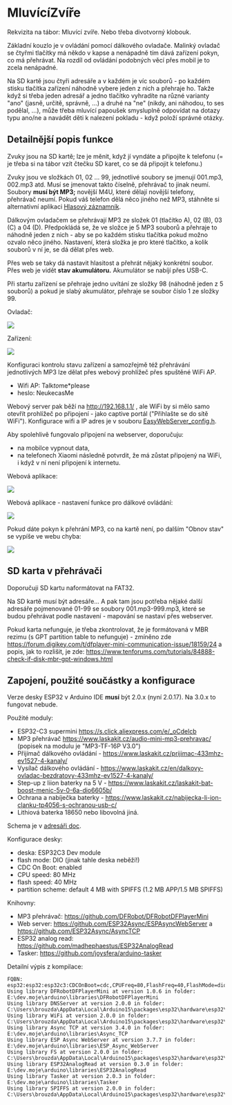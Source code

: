 # MluvícíZvíře

Rekvizita na tábor: Mluvící zvíře. Nebo třeba divotvorný klobouk.

Základní kouzlo je v ovládání pomocí dálkového ovladače. Malinký ovladač se čtyřmi tlačítky má někdo v kapse a nenápadně tím dává zařízení pokyn, co má přehrávat. Na rozdíl od ovládání podobných věcí přes mobil je to zcela nenápadné. 

Na SD kartě jsou čtyři adresáře a v každém je víc souborů - po každém stisku tlačítka zařízení náhodně vybere jeden z nich a přehraje ho. Takže když si třeba jeden adresář a jedno tlačítko vyhradíte na různé varianty "ano" (jasně, určitě, správně, ...) a druhé na "ne" (nikdy, ani náhodou, to ses podělal, ...), může třeba mluvící papoušek smysluplně odpovídat na dotazy typu ano/ne a navádět děti k nalezení pokladu - když položí správné otázky.

## Detailnější popis funkce

Zvuky jsou na SD kartě; lze je měnit, když jí vyndáte a připojíte k telefonu (= je třeba si na tábor vzít čtečku SD karet, co se dá připojit k telefonu.)

Zvuky jsou ve složkách 01, 02 … 99, jednotlivé soubory se jmenují 001.mp3, 002.mp3 atd. Musí se jmenovat takto číselně, přehrávač to jinak neumí. 
Soubory **musí být MP3;** novější M4U, které dělají novější telefony, přehrávač neumí. Pokud váš telefon dělá něco jiného než MP3, stáhněte si alternativní aplikaci [Hlasový záznamník](https://play.google.com/store/apps/details?id=com.media.bestrecorder.audiorecorder).

Dálkovým ovladačem se přehrávají MP3 ze složek 01 (tlačítko A), 02 (B), 03 (C) a 04 (D).
Předpokládá se, že ve složce je 5 MP3 souborů a přehraje to náhodně jeden z nich - aby se po každém stisku tlačítka pokud možno ozvalo něco jiného.
Nastavení, která složka je pro které tlačítko, a kolik souborů v ní je, se dá dělat přes web.
				
Přes web se taky dá nastavit hlasitost a přehrát nějaký konkrétní soubor. Přes web je vidět **stav akumulátoru.** Akumulátor se nabíjí přes USB-C.

Při startu zařízení se přehraje jedno uvítání ze složky 98 (náhodně jeden z 5 souborů)
a pokud je slabý akumulátor, přehraje se soubor číslo 1 ze složky 99.


Ovladač: 

![](/doc/ovladac.jpg) 

Zařízení:

![](/doc/montaz2.jpg) 

Konfiguraci kontrolu stavu zařízení a samozřejmě též přehrávání jednotlivých MP3 lze dělat přes webový prohlížeč přes spuštěné WiFi AP.
* Wifi AP: Talk*to*me*please
* heslo: NeukecasMe

Webový server pak běží na http://192.168.1.1/ , ale WiFi by si mělo samo otevřít prohlížeč po připojení - jako captive portál ("Přihlašte se do sítě WiFi").
Konfigurace wifi a IP adres je v souboru [EasyWebServer_config.h](/KouzelnyTelefon/EasyWebServer_config.h).

Aby spolehlivě fungovalo připojení na webserver, doporučuju:
* na mobilce vypnout data,
* na telefonech Xiaomi následně potvrdit, že má zůstat připojený na WiFi, i když v ní není připojení k internetu.

Webová aplikace:

![](/doc/web-prehravani.png) 

Webová aplikace - nastavení funkce pro dálkové ovládání:

![](/doc/web-nastaveni.png) 

Pokud dáte pokyn k přehrání MP3, co na kartě není, po dalším "Obnov stav" se vypíše ve webu chyba:

![](/doc/web-chyba.png) 


## SD karta v přehrávači

Doporučuji SD kartu naformátovat na FAT32.

Na SD kartě musí být adresáře...
A pak tam jsou potřeba nějaké další adresáře pojmenované 01-99 se soubory 001.mp3-999.mp3, které se budou přehrávat podle nastavení - mapování se nastaví přes webserver.

Pokud karta nefunguje, je třeba zkontrolovat, že je formátovaná v MBR rezimu (s GPT partition table to nefunguje) - zmíněno zde 
https://forum.digikey.com/t/dfplayer-mini-communication-issue/18159/24 a popis, jak to rozlišit, je zde: https://www.tenforums.com/tutorials/84888-check-if-disk-mbr-gpt-windows.html



## Zapojení, použité součástky a konfigurace

Verze desky ESP32 v Arduino IDE **musí** být 2.0.x (nyní 2.0.17). Na 3.0.x to fungovat nebude.

Použité moduly:
* ESP32-C3 supermini https://s.click.aliexpress.com/e/_oCdelcb
* MP3 přehrávač https://www.laskakit.cz/audio-mini-mp3-prehravac/ (popisek na modulu je "MP3-TF-16P V3.0")
* Přijímač dálkového ovládání - https://www.laskakit.cz/prijimac-433mhz-ev1527-4-kanaly/ 
* Vysílač dálkového ovládání - https://www.laskakit.cz/en/dalkovy-ovladac-bezdratovy-433mhz-ev1527-4-kanaly/
* Step-up z liion baterky na 5 V - https://www.laskakit.cz/laskakit-bat-boost-menic-5v-0-6a-dio6605b/
* Ochrana a nabíječka baterky - https://www.laskakit.cz/nabijecka-li-ion-clanku-tp4056-s-ochranou-usb-c/
* Lithiová baterka 18650 nebo libovolná jiná.

Schema je v [adresáři doc](/doc/schema.svg).

Konfigurace desky:
* deska: ESP32C3 Dev module
* flash mode: DIO (jinak tahle deska neběží!)
* CDC On Boot: enabled
* CPU speed: 80 MHz
* flash speed: 40 MHz
* partition scheme: default 4 MB with SPIFFS (1.2 MB APP/1.5 MB SPIFFS)

Knihovny:
* MP3 přehrávač: https://github.com/DFRobot/DFRobotDFPlayerMini
* Web server: https://github.com/ESP32Async/ESPAsyncWebServer a  https://github.com/ESP32Async/AsyncTCP 
* ESP32 analog read: https://github.com/madhephaestus/ESP32AnalogRead
* Tasker: https://github.com/joysfera/arduino-tasker

Detailní výpis z kompilace:
```
FQBN: esp32:esp32:esp32c3:CDCOnBoot=cdc,CPUFreq=80,FlashFreq=40,FlashMode=dio 
Using library DFRobotDFPlayerMini at version 1.0.6 in folder: E:\dev.moje\arduino\libraries\DFRobotDFPlayerMini 
Using library DNSServer at version 2.0.0 in folder: C:\Users\brouzda\AppData\Local\Arduino15\packages\esp32\hardware\esp32\2.0.17\libraries\DNSServer 
Using library WiFi at version 2.0.0 in folder: C:\Users\brouzda\AppData\Local\Arduino15\packages\esp32\hardware\esp32\2.0.17\libraries\WiFi 
Using library Async TCP at version 3.4.0 in folder: E:\dev.moje\arduino\libraries\Async_TCP 
Using library ESP Async WebServer at version 3.7.7 in folder: E:\dev.moje\arduino\libraries\ESP_Async_WebServer 
Using library FS at version 2.0.0 in folder: C:\Users\brouzda\AppData\Local\Arduino15\packages\esp32\hardware\esp32\2.0.17\libraries\FS 
Using library ESP32AnalogRead at version 0.3.0 in folder: E:\dev.moje\arduino\libraries\ESP32AnalogRead 
Using library Tasker at version 2.0.3 in folder: E:\dev.moje\arduino\libraries\Tasker 
Using library SPIFFS at version 2.0.0 in folder: C:\Users\brouzda\AppData\Local\Arduino15\packages\esp32\hardware\esp32\2.0.17\libraries\SPIFFS 
```

